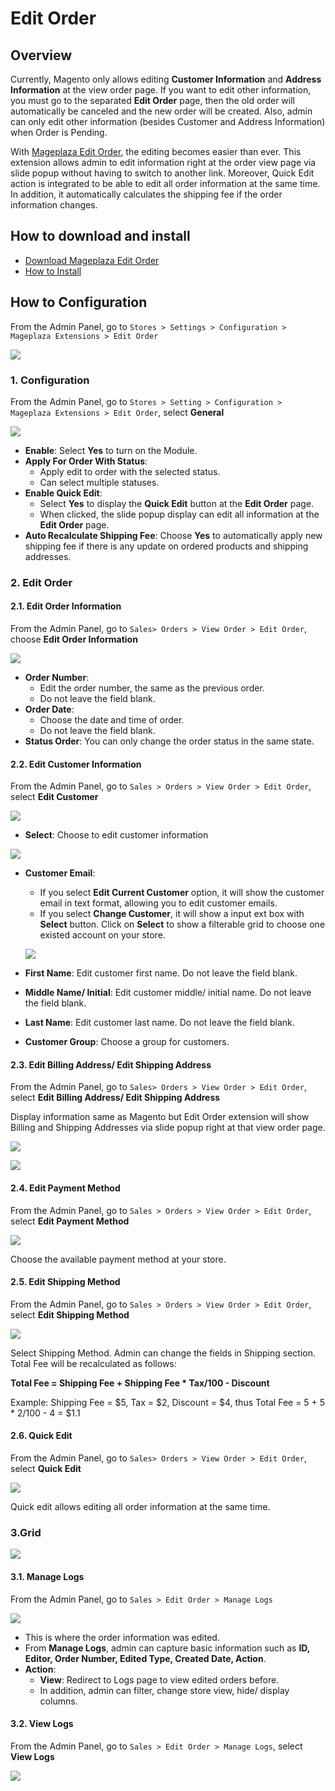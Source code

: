 # Edit Order

## Overview

Currently, Magento only allows editing **Customer Information** and **Address Information** at the view order page. If you want to edit other information, you must go to the separated **Edit Order** page, then the old order will automatically be canceled and the new order will be created. Also, admin can only edit other information (besides Customer and Address Information) when Order is Pending.

With [Mageplaza Edit Order](https://www.mageplaza.com/magento-2-edit-order/), the editing becomes easier than ever. This extension allows admin to edit information right at the order view page via slide popup without having to switch to another link. Moreover, Quick Edit action is integrated to be able to edit all order information at the same time. In addition, it automatically calculates the shipping fee if the order information changes.

## How to download and install

- [Download Mageplaza Edit Order](https://www.mageplaza.com/magento-2-edit-order/)
- [How to Install](https://www.mageplaza.com/install-magento-2-extension/)


## How to Configuration

From the Admin Panel, go to `Stores > Settings > Configuration > Mageplaza Extensions > Edit Order`

![](https://i.imgur.com/jRiI98I.png)

### 1. Configuration
From the Admin Panel, go to `Stores > Setting > Configuration > Mageplaza Extensions > Edit Order`, select **General**

![](https://i.imgur.com/ELfu8sj.png)

- **Enable**: Select **Yes** to turn on the Module.
- **Apply For Order With Status**:
  - Apply edit to order with the selected status.
  - Can select multiple statuses.
- **Enable Quick Edit**:
  - Select **Yes** to display the **Quick Edit** button at the **Edit Order** page.
  - When clicked, the slide popup display can edit all information at the **Edit Order** page.
- **Auto Recalculate Shipping Fee**: Choose **Yes** to automatically apply new shipping fee if there is any update on ordered products and shipping addresses. 


### 2. Edit Order

#### 2.1. Edit Order Information
From the Admin Panel, go to `Sales> Orders > View Order > Edit Order`, choose **Edit Order Information**

![](https://i.imgur.com/00HhSiY.png?1)

- **Order Number**:
  - Edit the order number, the same as the previous order.
  - Do not leave the field blank.
- **Order Date**:
  - Choose the date and time of order.
  - Do not leave the field blank.
- **Status Order**: You can only change the order status in the same state.


#### 2.2. Edit Customer Information
From the Admin Panel, go to `Sales > Orders > View Order > Edit Order`, select **Edit Customer**

![](https://i.imgur.com/SNw34rV.png?1)

- **Select**: Choose to edit customer information

![](https://i.imgur.com/DWqeg2l.png)

- **Customer Email**:
  - If you select **Edit Current Customer** option, it will show the customer email in text format, allowing you to edit customer emails.
  - If you select **Change Customer**, it will show a input ext box with **Select** button. Click on **Select** to show a filterable grid to choose one existed account on your store.
  
  ![](https://i.imgur.com/VJpzkM9.png)
  
- **First Name**: Edit customer first name. Do not leave the field blank.
- **Middle Name/ Initial**: Edit customer middle/ initial name. Do not leave the field blank.
- **Last Name**: Edit customer last name. Do not leave the field blank.
- **Customer Group**: Choose a group for customers.


#### 2.3. Edit Billing Address/ Edit Shipping Address

From the Admin Panel, go to `Sales> Orders > View Order > Edit Order`, select **Edit Billing Address/ Edit Shipping Address**

Display information same as Magento but Edit Order extension will show Billing and Shipping Addresses via slide popup right at that view order page.

![](https://i.imgur.com/vw2Y3YR.png?1)

![](https://i.imgur.com/Du0ozDI.png?1)

#### 2.4. Edit Payment Method

From the Admin Panel, go to `Sales > Orders > View Order > Edit Order`, select **Edit Payment Method**

![](https://i.imgur.com/spBmZcT.png?1)

Choose the available payment method at your store.

#### 2.5. Edit Shipping Method

From the Admin Panel, go to `Sales > Orders > View Order > Edit Order`, select **Edit Shipping Method**

![](https://i.imgur.com/NWN9QyM.png?1)

Select Shipping Method. Admin can change the fields in Shipping section. Total Fee will be recalculated as follows: 

**Total Fee = Shipping Fee + Shipping Fee * Tax/100 - Discount**

Example: Shipping Fee = $5, Tax = $2, Discount = $4, thus Total Fee = 5 + 5 * 2/100 - 4 = $1.1


#### 2.6. Quick Edit

From the Admin Panel, go to `Sales> Orders > View Order > Edit Order`, select **Quick Edit**

![](https://i.imgur.com/u2N3HfZ.gif)

Quick edit allows editing all order information at the same time.


### 3.Grid

![](https://i.imgur.com/gWAgIxH.png)

#### 3.1. Manage Logs

From the Admin Panel, go to `Sales > Edit Order > Manage Logs`

![](https://i.imgur.com/iJNJz2Z.png)

- This is where the order information was edited.
- From **Manage Logs**, admin can capture basic information such as **ID, Editor, Order Number, Edited Type, Created Date, Action**.
- **Action**:
  - **View**: Redirect to Logs page to view edited orders before.
  - In addition, admin can filter, change store view, hide/ display columns.

#### 3.2. View Logs

From the Admin Panel, go to `Sales > Edit Order > Manage Logs`, select **View Logs**

![](https://i.imgur.com/QNNVo5J.png)

